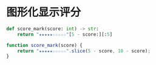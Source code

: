 # 图形化显示评分

```python
def score_mark(score: int) -> str:
    return "★★★★★☆☆☆☆☆"[5 - score:][:5]
```

```js
function score_mark(score) {
    return "★★★★★☆☆☆☆☆".slice(5 - score, 10 - score);
}
```

